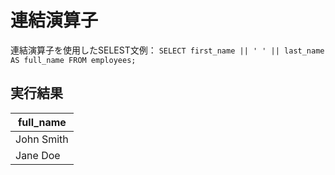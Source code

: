 # 連結演算子




連結演算子を使用したSELEST文例：
`SELECT first_name || ' ' || last_name AS full_name FROM employees;`
## 実行結果

|full_name|
|---|
|John Smith|
|Jane Doe|

